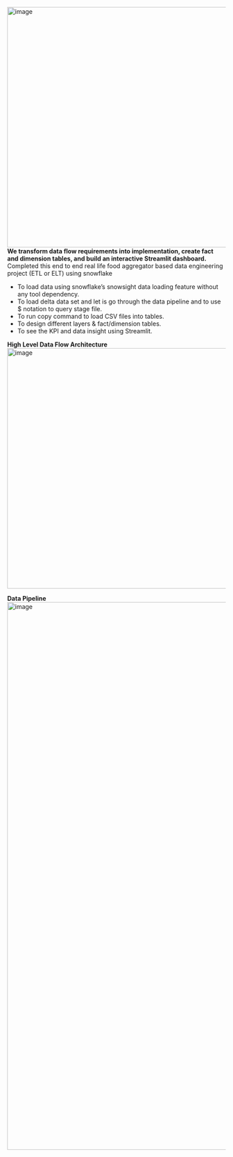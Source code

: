 <img width="1100" height="554" alt="image" src="https://github.com/user-attachments/assets/55848249-e44c-4cd2-a0b2-dab8a4d02fe8" />**We transform data flow requirements into implementation, create fact and dimension tables, and build an interactive Streamlit dashboard.**
 Completed this end to end real life food aggregator based data engineering project (ETL or ELT) using snowflake
 - To load data using snowflake’s snowsight data loading feature without any tool dependency.
 - To load delta data set and let is go through the data pipeline and to use $ notation to query stage file.
 - To run copy command to load CSV files into tables.
 - To design different layers & fact/dimension tables.
 - To see the KPI and data insight using Streamlit.

**High Level Data Flow Architecture**
   <img width="1100" height="554" alt="image" src="https://github.com/user-attachments/assets/61c6214c-1f51-417a-adb9-e201d85b5206" />

**Data Pipeline**
<img width="2062" height="1262" alt="image" src="https://github.com/user-attachments/assets/7c9a7a8f-bb82-4ec7-81b1-703813d7b6a2" />

